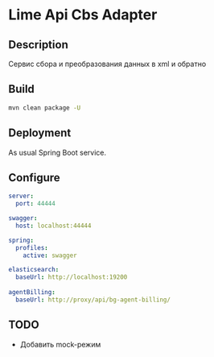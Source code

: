 # Lime Api Cbs Adapter

## Description

Сервис сбора и преобразования данных в xml и обратно

## Build

```bash
mvn clean package -U
```

## Deployment

As usual Spring Boot service.

## Configure

```yaml
server:
  port: 44444

swagger:
  host: localhost:44444

spring:
  profiles:
    active: swagger

elasticsearch:
  baseUrl: http://localhost:19200
  
agentBilling:
  baseUrl: http://proxy/api/bg-agent-billing/
```

## TODO

- Добавить mock-режим

